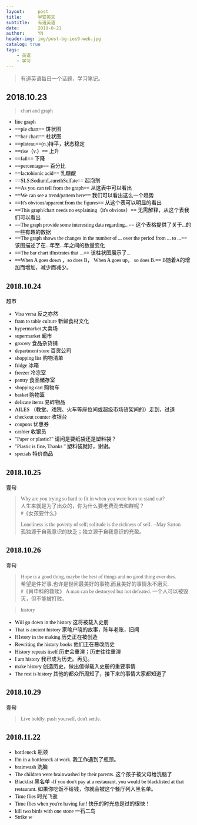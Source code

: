 ```yaml
---
layout:     post
title:      早安英文
subtitle:   有道英语
date:       2019-8-21
author:     YN
header-img: img/post-bg-ios9-web.jpg
catalog: true
tags:
    - 英语
    - 学习
---  
```


>有道英语每日一个话题，学习笔记。    

## 2018.10.23

<font face = "楷体" color= "black">  
    
> chart and graph   
    
- line graph        
- ==pie chart== 饼状图      
- ==bar chart== 柱状图      
- ==plateau==(n.)持平，状态稳定      
- ==rise（v.）== 上升  
- ==fall== 下降  
- ==percentage== 百分比  
- ==lactobionic acid== 乳糖酸  
- ==SLS:SodiumLaurethSulfate== 起泡剂  
- ==As you can tell from the graph== 从这表中可以看出  
- ==We can see a trend/pattern here== 我们可以看出这么一个趋势  
- ==It's obvious/apparent from the figures== 从这个表可以明显的看出  
- ==This graph/chart needs no explaining（it's obvious）== 无需解释，从这个表我们可以看出  
- ==The graph provide some interesting data regarding...== 这个表格提供了关于...的一些有趣的数据
- ==The graph shows the changes in the number of ... over the period from ... to ...== 该图描述了在...年至...年之间的数量变化  
- ==The bar chart illustrates that ...==  该柱状图展示了...  
- ==When A goes down ，so does B， When A goes up， so does B.== B随着A的增加而增加，减少而减少。
## 2018.10.24
超市
- Visa versa 反之亦然
- fram to table culture 新鲜食材文化
- hypermarket 大卖场
- supermarket 超市
- grocery 食品杂货铺
- department store 百货公司
- shopping list 购物清单
- fridge 冰箱
- freezer 冷冻室
- pantry 食品储存室
- shopping cart 购物车
- basket 购物篮
- delicate items 易碎物品
- AILES （教堂、戏院、火车等座位间或超级市场货架间的）走到，过道
- checkout counter 收银台
- coupons 优惠券
- cashier 收银员
- "Paper or plastic?" 请问是要纸袋还是塑料袋？
- "Plastic is fine, Thanks " 塑料袋就好，谢谢。
- specials 特价商品

## 2018.10.25

壹句
> Why are you trying so hard to fit in when you were born to stand out?  
人生来就是为了出众的，你为什么要老费劲去和群呢？  
#《女孩要什么》   
>
> Loneliness is the poverty of self; solitude is the richness of self. --May Sarton  
孤独源于自我意识的缺乏；独立源于自我意识的充盈。
>

## 2018.10.26

壹句
> Hope is a good thing, maybe the best of things and no good thing ever dies.  
希望是件好事,也许是世间最美好的事物,而且美好的事情永不磨灭.   
#《肖申科的救赎》
>A man can be destoryed but not defeated.
一个人可以被毁灭，但不能被打败。

> history  

- Wiil go down in the history  这将被载入史册
- That is ancient history  家喻户晓的故事，陈年老账，旧闻
- HIstory in the making  历史正在被创造
- Rewriting the history books  他们正在篡改历史 
- History repeats itself 历史会重演；历史往往重演
- I am history 我已成为历史。再见。
- make history 创造历史，做出值得载入史册的重要事情
- The rest is history   其他的都众所周知了，接下来的事情大家都知道了
## 2018.10.29
壹句  

> Live boldly, push yourself, don't settle.

## 2018.11.22
- bottleneck 瓶颈
- I'm in a bottleneck at work. 我工作遇到了瓶颈。
- brainwash 洗脑
- The children were brainwashed by their parents. 这个孩子被父母给洗脑了
- Blacklist 黑名单
-If you don't pay at a restaurant, you would be blacklisted at that restaurant. 如果你吃饭不给钱，你就会被这个餐厅列入黑名单。
- Time flies 时光飞逝
- Time flies when you're having fun! 快乐的时光总是过的很快！
- kill two birds with one stone 一石二鸟
- Strike w
